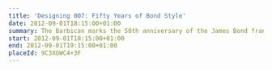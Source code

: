 ```yaml
---
title: 'Designing 007: Fifty Years of Bond Style'
date: 2012-09-01T18:15:00+01:00
summary: The Barbican marks the 50th anniversary of the James Bond franchise, from 1962’s <cite>Dr No</cite> to this year’s <cite>Skyfall</cite>, with a unique exhibition showcasing the inside story of the design and style of the world’s most influential and iconic movie brand.
start: 2012-09-01T18:15:00+01:00
end: 2012-09-01T19:15:00+01:00
placeId: 9C3XGWC4+3F
---
```


